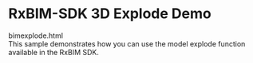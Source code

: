# RxBIM-SDK 3D Explode Demo
bimexplode.html<br>
This sample demonstrates how you can use the model explode function available in the RxBIM SDK.

